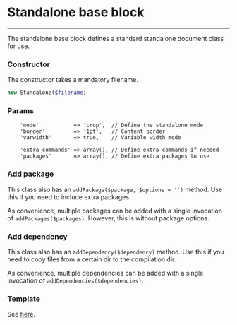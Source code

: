 # Standalone base block
-------------------------------

The standalone base block defines a standard standalone document class for use.

### Constructor

The constructor takes a mandatory filename.

```php
new Standalone($filename)
```

### Params

```
    'mode'           => 'crop',  // Define the standalone mode
    'border'         => '1pt',   // Content border
    'varwidth'       => true,    // Variable width mode
    
    'extra_commands' => array(), // Define extra commands if needed
    'packages'       => array(), // Define extra packages to use
```

### Add package

This class also has an `addPackage($package, $options = '')` method. Use this if you need to include extra packages.

As convenience, multiple packages can be added with a single invocation of `addPackages($packages)`. However, this is without package options. 

### Add dependency

This class also has an `addDependency($dependency)` method. Use this if you need to copy files from a certain dir to the compilation dir.

As convenience, multiple dependencies can be added with a single invocation of `addDependencies($dependencies)`.

### Template

See [here](https://github.com/bobvandevijver/latex-bundle/blob/master/src/Resources/views/Base/standalone.tex.twig).
